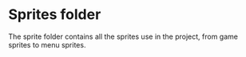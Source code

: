 # Sprites folder
The sprite folder contains all the sprites use in the project, from game sprites to menu sprites.